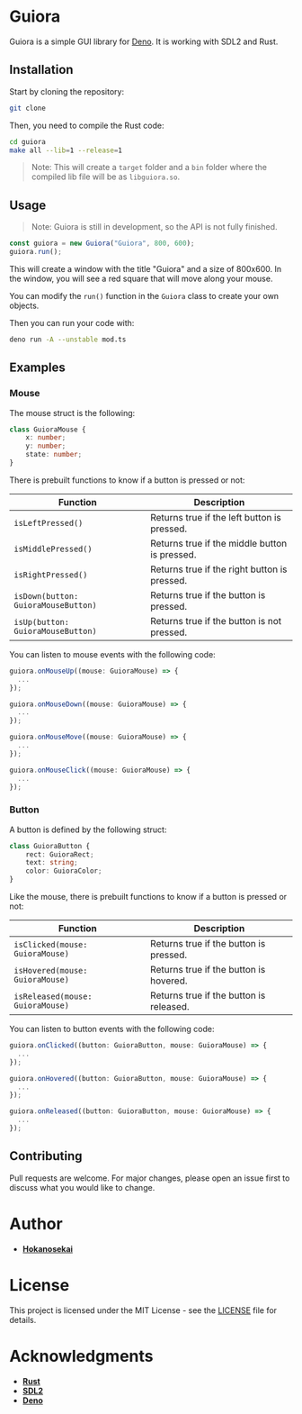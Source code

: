 # Guiora

Guiora is a simple GUI library for [Deno](https://deno.land/). It is working with SDL2 and Rust.

## Installation

Start by cloning the repository:

```bash
git clone
```

Then, you need to compile the Rust code:

```bash
cd guiora
make all --lib=1 --release=1
```
> Note: This will create a `target` folder and a `bin` folder where the compiled lib file will be as `libguiora.so`.

## Usage

> Note: Guiora is still in development, so the API is not fully finished.

```typescript
const guiora = new Guiora("Guiora", 800, 600);
guiora.run();
```
This will create a window with the title "Guiora" and a size of 800x600. In the window, you will see a red square that will move along your mouse.

You can modify the `run()` function in the `Guiora` class to create your own objects.

Then you can run your code with:

```bash
deno run -A --unstable mod.ts
```

## Examples

### Mouse

The mouse struct is the following:

```typescript
class GuioraMouse {
    x: number;
    y: number;
    state: number;
}
```

There is prebuilt functions to know if a button is pressed or not:

| Function | Description |
| --- | --- |
| `isLeftPressed()` | Returns true if the left button is pressed. |
| `isMiddlePressed()` | Returns true if the middle button is pressed. |
| `isRightPressed()` | Returns true if the right button is pressed. |
| `isDown(button: GuioraMouseButton)` | Returns true if the button is pressed. |
| `isUp(button: GuioraMouseButton)` | Returns true if the button is not pressed. |

You can listen to mouse events with the following code:

```typescript
guiora.onMouseUp((mouse: GuioraMouse) => {
  ...
});

guiora.onMouseDown((mouse: GuioraMouse) => {
  ...
});

guiora.onMouseMove((mouse: GuioraMouse) => {
  ...
});

guiora.onMouseClick((mouse: GuioraMouse) => {
  ...
});
```

### Button

A button is defined by the following struct:

```typescript
class GuioraButton {
    rect: GuioraRect;
    text: string;
    color: GuioraColor;
}
```

Like the mouse, there is prebuilt functions to know if a button is pressed or not:

| Function | Description |
| --- | --- |
| `isClicked(mouse: GuioraMouse)` | Returns true if the button is pressed. |
| `isHovered(mouse: GuioraMouse)` | Returns true if the button is hovered. |
| `isReleased(mouse: GuioraMouse)` | Returns true if the button is released. |

You can listen to button events with the following code:

```typescript
guiora.onClicked((button: GuioraButton, mouse: GuioraMouse) => {
  ...
});

guiora.onHovered((button: GuioraButton, mouse: GuioraMouse) => {
  ...
});

guiora.onReleased((button: GuioraButton, mouse: GuioraMouse) => {
  ...
});
```

## Contributing

Pull requests are welcome. For major changes, please open an issue first to discuss what you would like to change.

# Author

- [**Hokanosekai**](https://github.com)

# License

This project is licensed under the MIT License - see the [LICENSE](LICENSE) file for details.

# Acknowledgments

- [**Rust**](https://www.rust-lang.org/)
- [**SDL2**](https://www.libsdl.org/)
- [**Deno**](https://deno.land/)
